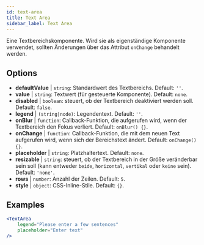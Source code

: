 ```yaml
---
id: text-area
title: Text Area
sidebar_label: Text Area
---
```


Eine Textbereichskomponente. Wird sie als eigenständige Komponente verwendet, sollten Änderungen über das Attribut `onChange` behandelt werden.

## Options

* __defaultValue__ | `string`: Standardwert des Textbereichs. Default: `''`.
* __value__ | `string`: Textwert (für gesteuerte Komponente). Default: `none`.
* __disabled__ | `boolean`: steuert, ob der Textbereich deaktiviert werden soll. Default: `false`.
* __legend__ | `(string|node)`: Legendentext. Default: `''`.
* __onBlur__ | `function`: Callback-Funktion, die aufgerufen wird, wenn der Textbereich den Fokus verliert. Default: `onBlur() {}`.
* __onChange__ | `function`: Callback-Funktion, die mit dem neuen Text aufgerufen wird, wenn sich der Bereichstext ändert. Default: `onChange() {}`.
* __placeholder__ | `string`: Platzhaltertext. Default: `none`.
* __resizable__ | `string`: steuert, ob der Textbereich in der Größe veränderbar sein soll (kann entweder `beide`, `horizontal`, `vertikal` oder `keine` sein). Default: `'none'`.
* __rows__ | `number`: Anzahl der Zeilen. Default: `5`.
* __style__ | `object`: CSS-Inline-Stile. Default: `{}`.


## Examples

```jsx live
<TextArea
    legend="Please enter a few sentences"
    placeholder="Enter text"
/>
```



